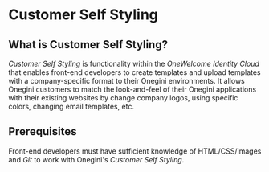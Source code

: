 # Customer Self Styling

## What is Customer Self Styling?
*Customer Self Styling* is functionality within the *OneWelcome Identity Cloud* that enables front-end developers to create templates and upload templates with a company-specific format to their Onegini environments. It allows Onegini customers to match the look-and-feel of their Onegini applications with their existing websites by change company logos, using specific colors, changing email templates, etc.

## Prerequisites
Front-end developers must have sufficient knowledge of HTML/CSS/images and *Git* to work with Onegini's *Customer Self Styling*. 

